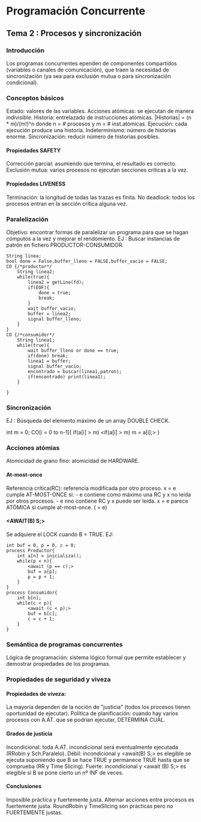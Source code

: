 # Programación Concurrente
## Tema 2 : Procesos y sincronización

### Introducción
Los programas concurrentes ependen de componentes compartidos (variables o canales de comunicación), que traen la necesidad de sincroniźación (ya sea para exclusión mutua o para sincronización condicional).

### Conceptos básicos
Estado: valores de las variables.
Acciones atómicas: se ejecutan de manera indivisible.
Historia: entrelazado de instrucciones atómicas.
|Historias| = (n * m)/(m!)^n donde n = # procesos y m = # inst.atómicas. 
Ejecución: cada ejecución produce una historia.
Indeterminismo: número de historias enorme.
Sincronización: reducir número de historias posibles.

#### Propiedades SAFETY
Corrección parcial: asumiendo que termina, el resultado es correcto.
Exclusión mutua: varios procesos no ejecutan secciones críticas a la vez.

#### Propiedades LIVENESS
Terminación: la longitud de todas las trazas es finita.
No deadlock: todos los procesos entran en la sección crítica alguna vez.

### Paralelización
Objetivo: encontrar formas de paralelizar un programa para que se hagan cómputos a la vez y mejorar el rendomiento.
EJ : Buscar instancias de patrón en fichero PRODUCTOR-CONSUMIDOR.

	String linea;
	bool done = False,buffer_lleno = FALSE,buffer_vacio = FALSE;
	CO {/*productor*/
		String linea2;
		while(true){
			linea2 = getLine(fd);
			if(EOF){
				done = true;
				break;
			}	
			wait buffer_vacio;
			buffer = linea2;
			signal buffer_lleno;
		}
	}
	CO {/*consumidor*/
		String linea1;
		while(true){
			wait buffer_lleno or done == true;
			if(done) break;
			linea1 = buffer;
			signal buffer_vacio;
			encontrado = buscar(linea1,patron);
			if(encontrado) print(linea1);
		}

	}
### Sincronización
EJ : Búsqueda del elemento máximo de un array DOUBLE CHECK.

int m = 0;
CO[i = 0 to n-1]{
	if(a[i] > m)
		<if(a[i] > m) m = a[i];>
}
### Acciones atómias
Atomicidad de grano fino: atomicidad de HARDWARE.
#### At-most-once
Referencia crítica(RC): referencia modificada por otro proceso.
x = e cumple AT-MOST-ONCE si:
	- e contiene como máximo una RC y x no leída por otros procesos.
	- e nno contiene RC y x puede ser leída.
x = e parece ATÓMICA si cumple at-most-once. (<e> = e)
#### <AWAIT(B) S;>
Se adquiere el LOCK cuando B = TRUE.
EJ:
	
	int buf = 0, p = 0, c = 0;
	process Productor{
		int a[n] = inicializa();
		while(p < n){
			<await (p == c);>
			buf = a[p];
			p = p + 1;
		}
	}
	process Consumidor{
		int b[n];
		while(c < p){
			<await (c < p);>
			buf = b[c];
			c = c + 1;
		}
	}
### Semántica de programas concurrentes
Lógica de programación: sistema lógico formal que permite establecer y demostrar propiedades de los programas.
### Propiedades de seguridad y viveza
#### Propiedades de viveza:
La mayoría dependen de la noción de "justicia" (todos los procesos tienen oportunidad de ejecutar).
Política de planificación: cuando hay varios procesos con A.AT. que se podrían ejecutar, DETERMINA CUÁL.
#### Grados de justicia
Incondicional: toda A.AT. incondicional será eventualmente ejecutada (RRobin y Sch.Paralelo).
Débil: incondicional y <await(B) S;> es elegible se ejecuta suponiendo que B se hace TRUE y permanece TRUE hasta que se comprueba (RR y Time Slicing).
Fuerte: incondicional y <await (B) S;> es elegible si B se pone cierto un nº INF de veces.
#### Conclusiones
Imposible práctica y fuertemente justa.
Alternar acciones entre procesos es fuertemente justa.
RoundRobin y TimeSlicing son prácticas pero no FUERTEMENTE justas.

